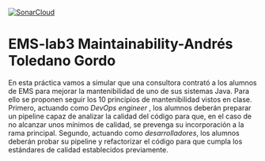 [![SonarCloud](https://github.com/andres-toledano/trabajo3-localizacion-covid/actions/workflows/main.yml/badge.svg)](https://github.com/andres-toledano/trabajo3-localizacion-covid/actions/workflows/main.yml)

# EMS-lab3 Maintainability-Andrés Toledano Gordo

En esta práctica vamos a simular que una consultora contrató a los alumnos de EMS para mejorar la mantenibilidad de uno de sus sistemas Java. Para ello se proponen seguir los 10 principios de mantenibilidad vistos en clase. Primero, actuando como *DevOps engineer* , los alumnos deberán preparar un pipeline capaz de analizar la calidad del código para que, en el caso de no alcanzar unos mínimos de calidad, se prevenga su incorporación a la rama principal. Segundo, actuando como *desarrolladores*, los alumnos deberán probar su pipeline y refactorizar el código para que cumpla los estándares de calidad establecidos previamente. 
